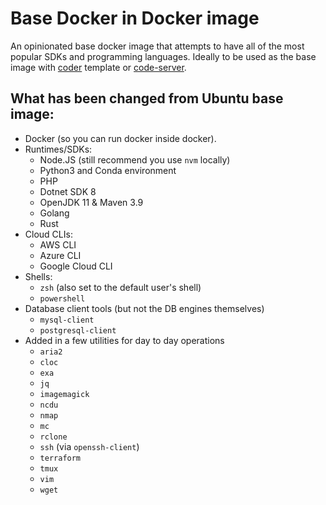 # Base Docker in Docker image
An opinionated base docker image that attempts to have all of the most popular SDKs and programming languages. Ideally to be used as the base image with [coder](https://coder.com/) template or [code-server](https://github.com/coder/code-server).

## What has been changed from Ubuntu base image:
- Docker (so you can run docker inside docker).
- Runtimes/SDKs:
    - Node.JS (still recommend you use `nvm` locally)
    - Python3 and Conda environment
    - PHP
    - Dotnet SDK 8
    - OpenJDK 11 & Maven 3.9
    - Golang
    - Rust
- Cloud CLIs:
  - AWS CLI
  - Azure CLI
  - Google Cloud CLI
- Shells:
  - `zsh` (also set to the default user's shell)
  - `powershell`
- Database client tools (but not the DB engines themselves)
  - `mysql-client`
  - `postgresql-client`
- Added in a few utilities for day to day operations
  - `aria2`
  - `cloc`
  - `exa`
  - `jq`
  - `imagemagick`
  - `ncdu`
  - `nmap`
  - `mc`
  - `rclone`
  - `ssh` (via `openssh-client`)
  - `terraform`
  - `tmux`
  - `vim`
  - `wget`